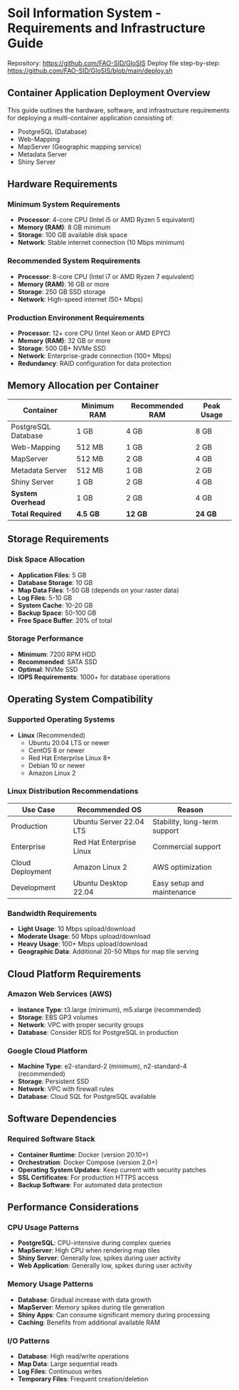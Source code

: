 # Soil Information System - Requirements and Infrastructure Guide

Repository: https://github.com/FAO-SID/GloSIS
Deploy file step-by-step: https://github.com/FAO-SID/GloSIS/blob/main/deploy.sh

## Container Application Deployment Overview
This guide outlines the hardware, software, and infrastructure requirements for deploying a multi-container application consisting of:
- PostgreSQL (Database)
- Web-Mapping  
- MapServer (Geographic mapping service)
- Metadata Server
- Shiny Server

## Hardware Requirements

### Minimum System Requirements
- **Processor**: 4-core CPU (Intel i5 or AMD Ryzen 5 equivalent)
- **Memory (RAM)**: 8 GB minimum
- **Storage**: 100 GB available disk space
- **Network**: Stable internet connection (10 Mbps minimum)

### Recommended System Requirements
- **Processor**: 8-core CPU (Intel i7 or AMD Ryzen 7 equivalent)
- **Memory (RAM)**: 16 GB or more
- **Storage**: 250 GB SSD storage
- **Network**: High-speed internet (50+ Mbps)

### Production Environment Requirements
- **Processor**: 12+ core CPU (Intel Xeon or AMD EPYC)
- **Memory (RAM)**: 32 GB or more
- **Storage**: 500 GB+ NVMe SSD
- **Network**: Enterprise-grade connection (100+ Mbps)
- **Redundancy**: RAID configuration for data protection

## Memory Allocation per Container

| Container | Minimum RAM | Recommended RAM | Peak Usage |
|-----------|-------------|-----------------|------------|
| PostgreSQL Database | 1 GB | 4 GB | 8 GB |
| Web-Mapping | 512 MB | 1 GB | 2 GB |
| MapServer | 512 MB | 2 GB | 4 GB |
| Metadata Server | 512 MB | 1 GB | 2 GB |
| Shiny Server | 1 GB | 2 GB | 4 GB |
| **System Overhead** | 1 GB | 2 GB | 4 GB |
| **Total Required** | **4.5 GB** | **12 GB** | **24 GB** |

## Storage Requirements

### Disk Space Allocation
- **Application Files**: 5 GB
- **Database Storage**: 10 GB
- **Map Data Files**: 1-50 GB (depends on your raster data)
- **Log Files**: 5-10 GB
- **System Cache**: 10-20 GB
- **Backup Space**: 50-100 GB
- **Free Space Buffer**: 20% of total

### Storage Performance
- **Minimum**: 7200 RPM HDD
- **Recommended**: SATA SSD
- **Optimal**: NVMe SSD
- **IOPS Requirements**: 1000+ for database operations

## Operating System Compatibility

### Supported Operating Systems
- **Linux** (Recommended)
  - Ubuntu 20.04 LTS or newer
  - CentOS 8 or newer
  - Red Hat Enterprise Linux 8+
  - Debian 10 or newer
  - Amazon Linux 2

### Linux Distribution Recommendations
| Use Case | Recommended OS | Reason |
|----------|---------------|---------|
| Production | Ubuntu Server 22.04 LTS | Stability, long-term support |
| Enterprise | Red Hat Enterprise Linux | Commercial support |
| Cloud Deployment | Amazon Linux 2 | AWS optimization |
| Development | Ubuntu Desktop 22.04 | Easy setup and maintenance |


### Bandwidth Requirements
- **Light Usage**: 10 Mbps upload/download
- **Moderate Usage**: 50 Mbps upload/download  
- **Heavy Usage**: 100+ Mbps upload/download
- **Geographic Data**: Additional 20-50 Mbps for map tile serving

## Cloud Platform Requirements

### Amazon Web Services (AWS)
- **Instance Type**: t3.large (minimum), m5.xlarge (recommended)
- **Storage**: EBS GP3 volumes
- **Network**: VPC with proper security groups
- **Database**: Consider RDS for PostgreSQL in production

### Google Cloud Platform
- **Machine Type**: e2-standard-2 (minimum), n2-standard-4 (recommended)
- **Storage**: Persistent SSD
- **Network**: VPC with firewall rules
- **Database**: Cloud SQL for PostgreSQL available

## Software Dependencies

### Required Software Stack
- **Container Runtime**: Docker (version 20.10+)
- **Orchestration**: Docker Compose (version 2.0+)
- **Operating System Updates**: Keep current with security patches
- **SSL Certificates**: For production HTTPS access
- **Backup Software**: For automated data protection

## Performance Considerations

### CPU Usage Patterns
- **PostgreSQL**: CPU-intensive during complex queries
- **MapServer**: High CPU when rendering map tiles
- **Shiny Server**: Generally low, spikes during user activity
- **Web Application**: Generally low, spikes during user activity

### Memory Usage Patterns
- **Database**: Gradual increase with data growth
- **MapServer**: Memory spikes during tile generation
- **Shiny Apps**: Can consume significant memory during processing
- **Caching**: Benefits from additional available RAM

### I/O Patterns
- **Database**: High read/write operations
- **Map Data**: Large sequential reads
- **Log Files**: Continuous writes
- **Temporary Files**: Frequent creation/deletion

